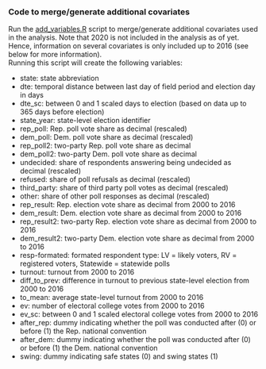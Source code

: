 ### Code to merge/generate additional covariates

Run the [add_variables.R](https://github.com/SinaMaria412/predictors_of_polling_errors/blob/master/us_president/covariates/add_variables.R) script to merge/generate additional covariates used in the analysis. Note that 2020 is not included in the analysis as of yet. Hence, information on several covariates is only included up to 2016 (see below for more information).    
Running this script will create the following variables:

- state: state abbreviation
- dte: temporal distance between last day of field period and election day in days
- dte_sc: between 0 and 1 scaled days to election (based on data up to 365 days before election)
- state_year: state-level election identifier
- rep_poll: Rep. poll vote share as decimal (rescaled)
- dem_poll: Dem. poll vote share as decimal (rescaled)
- rep_poll2: two-party Rep. poll vote share as decimal
- dem_poll2: two-party Dem. poll vote share as decimal
- undecided: share of respondents answering being undecided as decimal (rescaled)
- refused: share of poll refusals as decimal (rescaled)
- third_party: share of third party poll votes as decimal (rescaled)
- other: share of other poll responses as decimal (rescaled)
- rep_result: Rep. election vote share as decimal from 2000 to 2016
- dem_result: Dem. election vote share as decimal from 2000 to 2016
- rep_result2: two-party Rep. election vote share as decimal from 2000 to 2016
- dem_result2: two-party Dem. election vote share as decimal from 2000 to 2016
- resp-formated: formated respondent type: LV = likely voters, RV = registered voters, Statewide = statewide polls
- turnout: turnout  from 2000 to 2016
- diff_to_prev: difference in turnout to previous state-level election from 2000 to 2016
- to_mean: average state-level turnout from 2000 to 2016
- ev: number of electoral college votes from 2000 to 2016
- ev_sc: between 0 and 1 scaled electoral college votes from 2000 to 2016
- after_rep: dummy indicating whether the poll was conducted after (0) or before (1) the Rep. national convention
- after_dem: dummy indicating whether the poll was conducted after (0) or before (1) the Dem. national convention
- swing: dummy indicating safe states (0) and swing states (1)  

